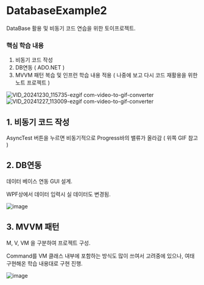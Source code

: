 # DatabaseExample2

DataBase 활용 및 비동기 코드 연습을 위한 토이프로젝트.

### 핵심 학습 내용
1. 비동기 코드 작성
2. DB연동 ( ADO.NET )
3. MVVM 패턴 복습 및 인프런 학습 내용 적용 ( 나중에 보고 다시 코드 재활용을 위한 노트 프로젝트 )

   
![VID_20241230_115735-ezgif com-video-to-gif-converter](https://github.com/user-attachments/assets/8c441129-8d31-40a2-b3ab-f4e8066038e7)
![VID_20241227_113009-ezgif com-video-to-gif-converter](https://github.com/user-attachments/assets/d8bf23fc-0ec6-4de0-8afc-a21ed91c78d7)

## 1. 비동기 코드 작성
AsyncTest 버튼을 누르면 비동기적으로 Progress바의 밸류가 올라감 ( 위쪽 GIF 참고 )

## 2. DB연동
데이터 베이스 연동 GUI 설계.

WPF상에서 데이터 입력시 실 데이터도 변경됨.

![image](https://github.com/user-attachments/assets/90a1a404-6232-4e06-a338-9901bbef661b)
## 3. MVVM 패턴
M, V, VM 을 구분하여 프로젝트 구성. 

Command를 VM 클래스 내부에 포함하는 방식도 많이 쓰여서 고려중에 있으나, 여태 구현해온 학습 내용대로 구현 진행.

![image](https://github.com/user-attachments/assets/a1d5c76c-6998-4479-b5f0-ef2d48600864)
